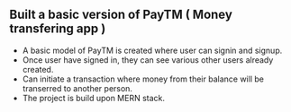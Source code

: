 
## Built a basic version of PayTM ( Money transfering app )

- A basic model of PayTM is created where user can signin and signup.
- Once user have signed in, they can see various other users already created.
- Can initiate a transaction where money from their balance will be transerred to another person.
- The project is build upon MERN stack.
